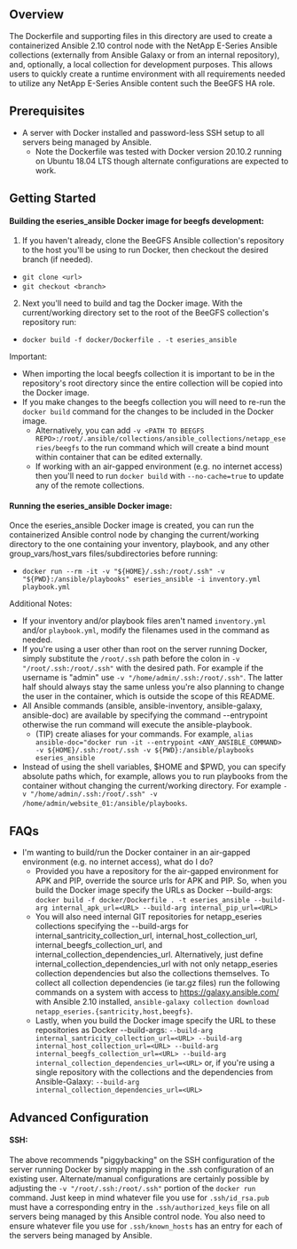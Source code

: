 Overview
--------

The Dockerfile and supporting files in this directory are used to create a containerized Ansible 2.10 control node with the NetApp E-Series Ansible collections (externally from Ansible Galaxy or from an internal repository), and, optionally, a local collection for development purposes. This allows users to quickly create a runtime environment with all requirements needed to utilize any NetApp E-Series Ansible content such the BeeGFS HA role.

Prerequisites
-------------
- A server with Docker installed and password-less SSH setup to all servers being managed by Ansible.
    - Note the Dockerfile was tested with Docker version 20.10.2 running on Ubuntu 18.04 LTS though alternate configurations are expected to work.
    
Getting Started
---------------

#### Building the eseries_ansible Docker image for beegfs development:

1) If you haven't already, clone the BeeGFS Ansible collection's repository to the host you'll be using to run Docker, then checkout the desired branch (if needed).

- `git clone <url>`
- `git checkout <branch>`

2) Next you'll need to build and tag the Docker image. With the current/working directory set to the root of the BeeGFS collection's repository run:

- `docker build -f docker/Dockerfile . -t eseries_ansible`
 
Important: 
- When importing the local beegfs collection it is important to be in the repository's root directory since the entire collection will be copied into the Docker image.
- If you make changes to the beegfs collection you will need to re-run the `docker build` command for the changes to be included in the Docker image.
    - Alternatively, you can add `-v <PATH TO BEEGFS REPO>:/root/.ansible/collections/ansible_collections/netapp_eseries/beegfs` to the run command which will create a bind mount within container that can be edited externally. 
    - If working with an air-gapped environment (e.g. no internet access) then you'll need to run `docker build` with `--no-cache=true` to update any of the remote collections.

#### Running the eseries_ansible Docker image:

Once the eseries_ansible Docker image is created, you can run the containerized Ansible control node by changing the current/working directory to the one containing your inventory, playbook, and any other group_vars/host_vars files/subdirectories before running:

- `docker run --rm -it -v "${HOME}/.ssh:/root/.ssh" -v "${PWD}:/ansible/playbooks" eseries_ansible -i inventory.yml playbook.yml`
 
Additional Notes:
- If your inventory and/or playbook files aren't named `inventory.yml` and/or `playbook.yml`, modify the filenames used in the command as needed.
- If you're using a user other than root on the server running Docker, simply substitute the `/root/.ssh` path before the colon in `-v "/root/.ssh:/root/.ssh"` with the desired path. For example if the username is "admin" use `-v "/home/admin/.ssh:/root/.ssh"`. The latter half should always stay the same unless you're also planning to change the user in the container, which is outside the scope of this README.
- All Ansible commands (ansible, ansible-inventory, ansible-galaxy, ansible-doc) are available by specifying the command --entrypoint otherwise the run command will execute the ansible-playbook.
    - (TIP) create aliases for your commands. For example, `alias ansible-doc="docker run -it --entrypoint <ANY_ANSIBLE_COMMAND> -v ${HOME}/.ssh:/root/.ssh -v ${PWD}:/ansible/playbooks eseries_ansible`
- Instead of using the shell variables, $HOME and $PWD, you can specify absolute paths which, for example, allows you to run playbooks from the container without changing the current/working directory. For example `-v "/home/admin/.ssh:/root/.ssh" -v /home/admin/website_01:/ansible/playbooks`.

FAQs
----
- I'm wanting to build/run the Docker container in an air-gapped environment (e.g. no internet access), what do I do?
    - Provided you have a repository for the air-gapped environment for APK and PIP, override the source urls for APK and PIP. So, when you build the Docker image specify the URLs as Docker --build-args: `docker build -f docker/Dockerfile . -t eseries_ansible --build-arg internal_apk_url=<URL> --build-arg internal_pip_url=<URL>`
    - You will also need internal GIT repositories for netapp_eseries collections specifying the --build-args for internal_santricity_collection_url, internal_host_collection_url, internal_beegfs_collection_url, and internal_collection_dependencies_url. Alternatively, just define internal_collection_dependencies_url with not only netapp_eseries collection dependencies but also the collections themselves. To collect all collection dependencies (ie tar.gz files) run the following commands on a system with access to https://galaxy.ansible.com/ with Ansible 2.10 installed, `ansible-galaxy collection download netapp_eseries.{santricity,host,beegfs}`. 
    - Lastly, when you build the Docker image specify the URL to these repositories as Docker --build-args: `--build-arg internal_santricity_collection_url=<URL> --build-arg internal_host_collection_url=<URL> --build-arg internal_beegfs_collection_url=<URL> --build-arg internal_collection_dependencies_url=<URL>` or, if you're using a single repository with the collections and the dependencies from Ansible-Galaxy: `--build-arg internal_collection_dependencies_url=<URL>`

Advanced Configuration
----------------------

#### SSH:

The above recommends "piggybacking" on the SSH configuration of the server running Docker by simply mapping in the .ssh configuration of an existing user. Alternate/manual configurations are certainly possible by adjusting the `-v "/root/.ssh:/root/.ssh"` portion of the `docker run` command. Just keep in mind whatever file you use for `.ssh/id_rsa.pub` must have a corresponding entry in the `.ssh/authorized_keys` file on all servers being managed by this Ansible control node. You also need to ensure whatever file you use for `.ssh/known_hosts` has an entry for each of the servers being managed by Ansible.